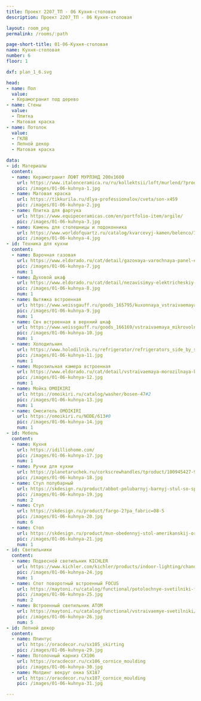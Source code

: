 ```yaml
---
title: Проект 2207_ТП - 06 Кухня-столовая
description: Проект 2207_ТП - 06 Кухня-столовая

layout: room_png
permalink: /rooms/:path

page-short-title: 01-06-Кухня-столовая
name: Кухня-столовая
number: 6
floor: 1

dxf: plan_1_6.svg

head:
- name: Пол
  value:
  - Керамогранит под дерево
- name: Стены
  value:
  - Плитка
  - Матовая краска
- name: Потолок
  value:
  - ГКЛВ
  - Лепной декор
  - Матовая краска

data:
- id: Материалы
  content:
  - name: Керамогранит ЛОФТ МУРЛЭНД 200x1600
    url: https://www.italonceramica.ru/ru/kollektsii/loft/murlend/?producttype=gres
    pic: /images/01-06-kuhnya-1.jpg
  - name: Матовая краска
    url: https://tikkurila.ru/dlya-professionalov/cveta/son-x459
    pic: /images/01-06-kuhnya-2.jpg
  - name: Плитка для фартука 
    url: https://www.equipeceramicas.com/en/portfolio-item/argile/
    pic: /images/01-06-kuhnya-3.jpg
  - name: Камень для столешницы и подоконника
    url: https://www.worldofquartz.ru/catalog/kvarcevyj-kamen/belenco/1123-perla/
    pic: /images/01-06-kuhnya-4.jpg
- id: Техника для кухни
  content:
  - name: Варочная газовая
    url: https://www.eldorado.ru/cat/detail/gazovaya-varochnaya-panel-electrolux-gme363lw/
    pic: /images/01-06-kuhnya-7.jpg
    num: 1
  - name: Духовой шкаф
    url: https://www.eldorado.ru/cat/detail/nezavisimyy-elektricheskiy-dukhovoy-shkaf-electrolux-intuit-600-oed3h50tw/
    pic: /images/01-06-kuhnya-8.jpg
    num: 1
  - name: Вытяжка встроенная
    url: https://www.weissgauff.ru/goods_165795/kuxonnaya_vstraivaemaya_vytyazhka_weissgauff_aura_850_wh.html
    pic: /images/01-06-kuhnya-9.jpg
    num: 1
  - name: Свч встроенная в верхний шкаф
    url: https://www.weissgauff.ru/goods_166169/vstraivaemaya_mikrovolnovaya_pech_weissgauff_bmwo209_pdw.html
    pic: /images/01-06-kuhnya-10.jpg
    num: 1
  - name: Холодильник
    url: https://www.holodilnik.ru/refrigerator/refrigerators_side_by_side/zugel/zrss630w/
    pic: /images/01-06-kuhnya-11.jpg
    num: 1
  - name: Морозильная камера встроенная
    url: https://www.eldorado.ru/cat/detail/vstraivaemaya-morozilnaya-kamera-electrolux-ryb2af82s/
    pic: /images/01-06-kuhnya-12.jpg
    num: 1
  - name: Мойка OMOIKIRI
    url: https://omoikiri.ru/catalog/washer/bosen-47#2
    pic: /images/01-06-kuhnya-13.jpg
    num: 1
  - name: Смеситель OMOIKIRI
    url: https://omoikiri.ru/NODE/613#0
    pic: /images/01-06-kuhnya-14.jpg
    num: 1
- id: Мебель
  content:
  - name: Кухня 
    url: https://idilliohome.com/
    pic: /images/01-06-kuhnya-17.jpg
    num: 1
  - name: Ручки для кухни
    url: https://planetaruchek.ru/corkscrewhandles/tproduct/100945427-956895770220-ruchka-shtopor-seasta
    pic: /images/01-06-kuhnya-18.jpg
  - name: Стул полубарный
    url: https://skdesign.ru/product/abbot-polubarnyj-barnyj-stul-so-spinkoj-kozha?pa_fabric=suprim-soley&pa_chair-type=semi-bar-chair
    pic: /images/01-06-kuhnya-19.jpg
    num: 2
  - name: Стул
    url: https://skdesign.ru/product/fargo-2?pa_fabric=08-5
    pic: /images/01-06-kuhnya-20.jpg
    num: 6
  - name: Стол
    url: https://skdesign.ru/product/mun-obedennyj-stol-amerikanskij-oreh?pa_table-size=160-h-80-sm
    pic: /images/01-06-kuhnya-21.jpg
    num: 1
- id: Светильники
  content:
  - name: Подвесной светильник KICHLER
    url: https://www.kichler.com/kichler/products/indoor-lighting/chandeliers/linear-chandeliers/serene-led-linear-chandelier-nbr/
    pic: /images/01-06-kuhnya-24.jpg
    num: 1
  - name: Спот поворотный встроенный FOCUS
    url: https://maytoni.ru/catalog/functional/potolochnye-svetilniki-func/c018cl-01w/
    pic: /images/01-06-kuhnya-25.jpg
    num: 2
  - name: Встроенный светильник ATOM
    url: https://maytoni.ru/catalog/functional/vstraivaemye-svetilniki/dl023-2-01w/
    pic: /images/01-06-kuhnya-26.jpg
    num: 5
- id: Лепной декор
  content:
  - name: Плинтус 
    url: https://oracdecor.ru/sx105_skirting
    pic: /images/01-06-kuhnya-29.jpg
  - name: Потолочный карниз CX106
    url: https://oracdecor.ru/cx106_cornice_moulding
    pic: /images/01-06-kuhnya-30.jpg
  - name: Молдинг вокруг окна SX187
    url: https://oracdecor.ru/sx187_cornice_moulding
    pic: /images/01-06-kuhnya-31.jpg

---
```


